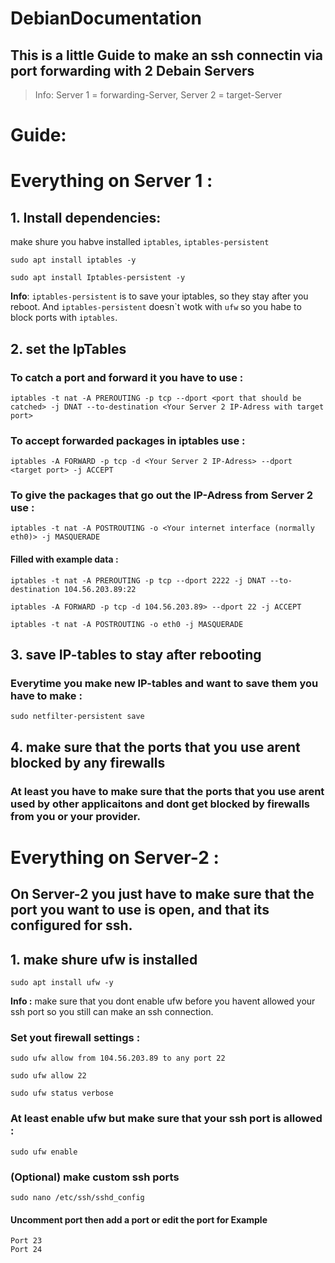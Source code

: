 # DebianDocumentation
## This is a little Guide to make an ssh connectin via port forwarding with 2 Debain Servers
> Info: Server 1 = forwarding-Server, Server 2 = target-Server
# Guide:
# Everything on Server 1 :
## 1. Install dependencies:
make shure you habve installed ``iptables``, ``iptables-persistent``
````Install iptables
sudo apt install iptables -y
````
````install iptables-persistent
sudo apt install Iptables-persistent -y
````
**Info**: ``iptables-persistent`` is to save your iptables, so they stay after you reboot. And ``iptables-persistent`` doesn`t wotk with ``ufw`` so you habe to block ports with ``iptables``.

## 2. set the IpTables
### To catch a port and forward it you have to use :
````
iptables -t nat -A PREROUTING -p tcp --dport <port that should be catched> -j DNAT --to-destination <Your Server 2 IP-Adress with target port>
````
### To accept forwarded packages in iptables use :
````
iptables -A FORWARD -p tcp -d <Your Server 2 IP-Adress> --dport <target port> -j ACCEPT
````
### To give the packages that go out the IP-Adress from Server 2 use :
````
iptables -t nat -A POSTROUTING -o <Your internet interface (normally eth0)> -j MASQUERADE
````
#### Filled with example data :
````
iptables -t nat -A PREROUTING -p tcp --dport 2222 -j DNAT --to-destination 104.56.203.89:22
````
````
iptables -A FORWARD -p tcp -d 104.56.203.89> --dport 22 -j ACCEPT
````
````
iptables -t nat -A POSTROUTING -o eth0 -j MASQUERADE
````

## 3. save IP-tables to stay after rebooting
### Everytime you make new IP-tables and want to save them you have to make :
````
sudo netfilter-persistent save
````
## 4. make sure that the ports that you use arent blocked by any firewalls
### At least you have to make sure that the ports that you use arent used by other applicaitons and dont get blocked by firewalls from you or your provider.

# Everything on Server-2 :
## On Server-2 you just have to make sure that the port you want to use is open, and that its configured for ssh.
## 1. make shure ufw is installed
````
sudo apt install ufw -y
````
**Info :** make sure that you dont enable ufw before you havent allowed your ssh port so you still can make an ssh connection.
### Set yout firewall settings :
````Allow a port with just from a specific IP-adress
sudo ufw allow from 104.56.203.89 to any port 22
````
````Allow a port from any IP-adress
sudo ufw allow 22
````
````To check your ufw settings
sudo ufw status verbose
````
### At least enable ufw but make sure that your ssh port is allowed :
````
sudo ufw enable
````
### (Optional) make custom ssh ports
````edit the /etc/ssh/sshd_config
sudo nano /etc/ssh/sshd_config
````
#### Uncomment port then add a port or edit the port for Example
````
Port 23
Port 24
````
